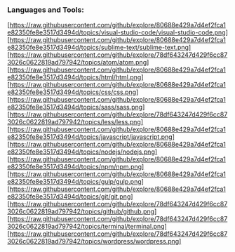 ### Languages and Tools: 

[https://raw.githubusercontent.com/github/explore/80688e429a7d4ef2fca1e82350fe8e3517d3494d/topics/visual-studio-code/visual-studio-code.png]
[https://raw.githubusercontent.com/github/explore/80688e429a7d4ef2fca1e82350fe8e3517d3494d/topics/sublime-text/sublime-text.png]
[https://raw.githubusercontent.com/github/explore/78df643247d429f6cc873026c0622819ad797942/topics/atom/atom.png]
[https://raw.githubusercontent.com/github/explore/80688e429a7d4ef2fca1e82350fe8e3517d3494d/topics/html/html.png]
[https://raw.githubusercontent.com/github/explore/80688e429a7d4ef2fca1e82350fe8e3517d3494d/topics/css/css.png]
[https://raw.githubusercontent.com/github/explore/80688e429a7d4ef2fca1e82350fe8e3517d3494d/topics/sass/sass.png]
[https://raw.githubusercontent.com/github/explore/78df643247d429f6cc873026c0622819ad797942/topics/less/less.png]
[https://raw.githubusercontent.com/github/explore/80688e429a7d4ef2fca1e82350fe8e3517d3494d/topics/javascript/javascript.png]
[https://raw.githubusercontent.com/github/explore/80688e429a7d4ef2fca1e82350fe8e3517d3494d/topics/nodejs/nodejs.png]
[https://raw.githubusercontent.com/github/explore/80688e429a7d4ef2fca1e82350fe8e3517d3494d/topics/npm/npm.png]
[https://raw.githubusercontent.com/github/explore/80688e429a7d4ef2fca1e82350fe8e3517d3494d/topics/gulp/gulp.png]
[https://raw.githubusercontent.com/github/explore/80688e429a7d4ef2fca1e82350fe8e3517d3494d/topics/git/git.png]
[https://raw.githubusercontent.com/github/explore/78df643247d429f6cc873026c0622819ad797942/topics/github/github.png]
[https://raw.githubusercontent.com/github/explore/78df643247d429f6cc873026c0622819ad797942/topics/terminal/terminal.png]
[https://raw.githubusercontent.com/github/explore/78df643247d429f6cc873026c0622819ad797942/topics/wordpress/wordpress.png]
